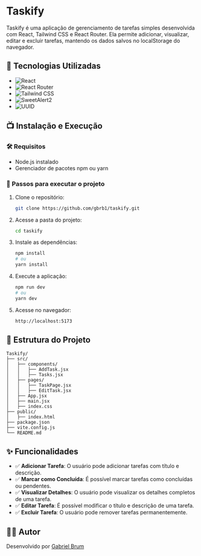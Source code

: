 # Taskify


Taskify é uma aplicação de gerenciamento de tarefas simples desenvolvida com React, Tailwind CSS e React Router. Ela permite adicionar, visualizar, editar e excluir tarefas, mantendo os dados salvos no localStorage do navegador.

## 🚀 Tecnologias Utilizadas

- ![React](https://img.shields.io/badge/React-20232A?style=for-the-badge&logo=react&logoColor=61DAFB)
- ![React Router](https://img.shields.io/badge/React_Router-CA4245?style=for-the-badge&logo=react-router&logoColor=white)
- ![Tailwind CSS](https://img.shields.io/badge/Tailwind_CSS-38B2AC?style=for-the-badge&logo=tailwind-css&logoColor=white)
- ![SweetAlert2](https://img.shields.io/badge/SweetAlert2-FF5733?style=for-the-badge)
- ![UUID](https://img.shields.io/badge/UUID-Generated-green?style=for-the-badge)

## 📺 Instalação e Execução

### 🛠️ Requisitos

- Node.js instalado
- Gerenciador de pacotes npm ou yarn

### 📝 Passos para executar o projeto

1. Clone o repositório:

   ```sh
   git clone https://github.com/gbrb1/taskify.git
   ```

2. Acesse a pasta do projeto:

   ```sh
   cd taskify
   ```

3. Instale as dependências:

   ```sh
   npm install
   # ou
   yarn install
   ```

4. Execute a aplicação:

   ```sh
   npm run dev
   # ou
   yarn dev
   ```

5. Acesse no navegador:

   ```sh
   http://localhost:5173
   ```

## 🐂 Estrutura do Projeto

```
Taskify/
├── src/
│   ├── components/
│   │   ├── AddTask.jsx
│   │   ├── Tasks.jsx
│   ├── pages/
│   │   ├── TaskPage.jsx
│   │   ├── EditTask.jsx
│   ├── App.jsx
│   ├── main.jsx
│   ├── index.css
├── public/
│   ├── index.html
├── package.json
├── vite.config.js
└── README.md
```

## ✨ Funcionalidades

- ✅ **Adicionar Tarefa**: O usuário pode adicionar tarefas com título e descrição.
- ✅ **Marcar como Concluída**: É possível marcar tarefas como concluídas ou pendentes.
- ✅ **Visualizar Detalhes**: O usuário pode visualizar os detalhes completos de uma tarefa.
- ✅ **Editar Tarefa**: É possível modificar o título e descrição de uma tarefa.
- ✅ **Excluir Tarefa**: O usuário pode remover tarefas permanentemente.

## 👨‍💻 Autor

Desenvolvido por [Gabriel Brum](https://github.com/gbrb1)

